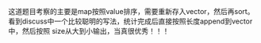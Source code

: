 这道题目考察的主要是map按照value排序，需要重新存入vector，然后再sort。看到discuss中一个比较聪明的写法，统计完成后直接按照长度append到vector中，然后按照
size从大到小输出，当真很优秀！！！
